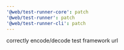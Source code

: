 ```yaml
---
'@web/test-runner-core': patch
'@web/test-runner': patch
'@web/test-runner-cli': patch
---
```


correctly encode/decode test framework url
